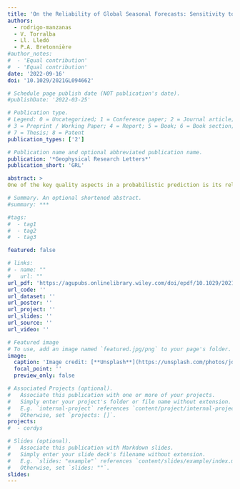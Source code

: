 ```yaml
---
title: 'On the Reliability of Global Seasonal Forecasts: Sensitivity to Ensemble Size, Hindcast Length and Region Definition'
authors:
  - rodrigo-manzanas
  - V. Torralba
  - Ll. Lledó
  - P.A. Bretonnière
#author_notes:
#  - 'Equal contribution'
#  - 'Equal contribution'
date: '2022-09-16'
doi: '10.1029/2021GL094662'

# Schedule page publish date (NOT publication's date).
#publishDate: '2022-03-25'

# Publication type.
# Legend: 0 = Uncategorized; 1 = Conference paper; 2 = Journal article;
# 3 = Preprint / Working Paper; 4 = Report; 5 = Book; 6 = Book section;
# 7 = Thesis; 8 = Patent
publication_types: ['2']

# Publication name and optional abbreviated publication name.
publication: '*Geophysical Research Letters*'
publication_short: 'GRL'

abstract: >
One of the key quality aspects in a probabilistic prediction is its reliability. However, this property is difficult to estimate in the case of seasonal forecasts due to the limited size of most of the hindcasts that are available nowadays. To shed light on this issue, this work presents a detailed analysis of how the ensemble size, the hindcast length and the number of points pooled together within a particular region affect the resulting reliability estimates. To do so, we build on 42 land reference regions recently defined for the IPCC-AR6 and assess the reliability of global seasonal forecasts of temperature and precipitation from the European Center for Medium Weather Forecasts SEAS5 prediction system, which is compared against its predecessor, System4. Our results indicate that whereas longer hindcasts and larger ensembles lead to increased reliability estimates, the number of points that are pooled together within a homogeneous climate region is much less relevant.

# Summary. An optional shortened abstract.
#summary: ***

#tags:
#  - tag1
#  - tag2
#  - tag3

featured: false

# links:
# - name: ""
#   url: ""
url_pdf: 'https://agupubs.onlinelibrary.wiley.com/doi/epdf/10.1029/2021GL094662'
url_code: ''
url_dataset: ''
url_poster: ''
url_project: ''
url_slides: ''
url_source: ''
url_video: ''

# Featured image
# To use, add an image named `featured.jpg/png` to your page's folder.
image:
  caption: 'Image credit: [**Unsplash**](https://unsplash.com/photos/jdD8gXaTZsc)'
  focal_point: ''
  preview_only: false

# Associated Projects (optional).
#   Associate this publication with one or more of your projects.
#   Simply enter your project's folder or file name without extension.
#   E.g. `internal-project` references `content/project/internal-project/index.md`.
#   Otherwise, set `projects: []`.
projects:
#  - cordys

# Slides (optional).
#   Associate this publication with Markdown slides.
#   Simply enter your slide deck's filename without extension.
#   E.g. `slides: "example"` references `content/slides/example/index.md`.
#   Otherwise, set `slides: ""`.
slides:
---
```

